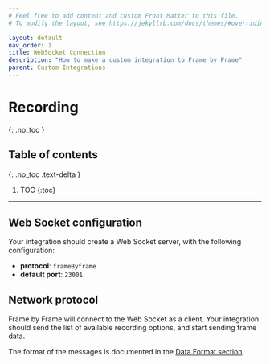 ```yaml
---
# Feel free to add content and custom Front Matter to this file.
# To modify the layout, see https://jekyllrb.com/docs/themes/#overriding-theme-defaults

layout: default
nav_order: 1
title: WebSocket Connection
description: "How to make a custom integration to Frame by Frame"
parent: Custom Integrations
---
```


# Recording
{: .no_toc }

## Table of contents
{: .no_toc .text-delta }

1. TOC
{:toc}

---

## Web Socket configuration

Your integration should create a Web Socket server, with the following configuration:
 - **protocol**: `frameByframe`
 - **default port**: `23001`

## Network protocol

Frame by Frame will connect to the Web Socket as a client. Your integration should send the list of available recording options, and start sending frame data.

The format of the messages is documented in the [Data Format section](../data-format).